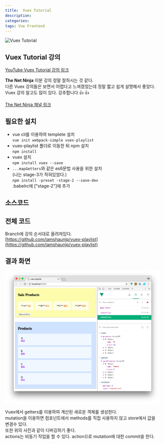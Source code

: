 ```yaml
---
title:  Vuex Tutorial
description: 
categories: 
tags: Vue Frontend
---
```


![Vuex Tutorial](https://i.ytimg.com/vi/BGAu__J4xoc/maxresdefault.jpg)

## Vuex Tutorial 강의

[YouTube Vuex Tutorial 강의 링크](https://www.youtube.com/watch?v=BGAu__J4xoc)  

**The Net Ninja** 이분 강의 정말 잘하시는 것 같다.  
다른 Vuex 강의들은 보면서 어렵다고 느껴졌었는데 정말 짧고 쉽게 설명해서 좋았다.  
Vuex 강의 말고도 많이 있다. 강추합니다 👍 👍

[The Net Ninja 채널 링크](https://www.youtube.com/channel/UCW5YeuERMmlnqo4oq8vwUpg)

## 필요한 설치

* vue cli를 이용하여 templete 설치  
  `vue init webpack-simple vuex-playlist`
* vuex-playlist 폴더로 이동한 뒤 npm 설치  
  `npm install`
* vuex 설치  
  `npm install vuex --save`
* `...mapGetters`와 같은 es6문법 사용을 위한 설치  
  (나는 stage-3가 적혀있었다.)  
  `npm install -preset -stage-2 --save-dev`  
  .babelrc에 ["stage-2"]에 추가

## 소스코드

<script src="https://gist.github.com/groovypark/0897c8b35f8b7e191b9266418263526d.js"></script>

## 전체 코드

Branch에 강의 순서대로 올려져있다.  
[https://github.com/iamshaunjp/vuex-playlist](https://github.com/iamshaunjp/vuex-playlist)

## 결과 화면

![vuex tutorial result screen](/assets/images/vuex-tutorial.png)

Vuex에서 getters를 이용하여 계산된 새로운 객체를 생성한다.  
mutation을 이용하면 컴포넌트에서 methods를 직접 사용하지 않고 store에서 값을 변경수 있다.  
또한 위의 사진과 같이 디버깅하기 좋다.  
actions는 비동기 작업을 할 수 있다. action으로 mutation에 대한 commit을 한다.